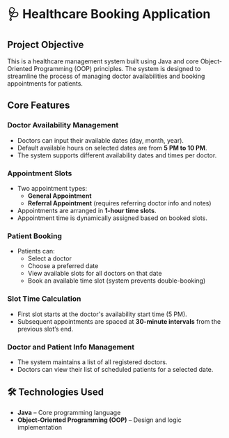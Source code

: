 # 🩺 Healthcare Booking Application

## Project Objective

This is a healthcare management system built using Java and core Object-Oriented Programming (OOP) principles. The system is designed to streamline the process of managing doctor availabilities and booking appointments for patients.

## Core Features

### Doctor Availability Management
- Doctors can input their available dates (day, month, year).
- Default available hours on selected dates are from **5 PM to 10 PM**.
- The system supports different availability dates and times per doctor.

### Appointment Slots
- Two appointment types:
  - **General Appointment**
  - **Referral Appointment** (requires referring doctor info and notes)
- Appointments are arranged in **1-hour time slots**.
- Appointment time is dynamically assigned based on booked slots.

### Patient Booking
- Patients can:
  - Select a doctor
  - Choose a preferred date
  - View available slots for all doctors on that date
  - Book an available time slot (system prevents double-booking)

### Slot Time Calculation
- First slot starts at the doctor's availability start time (5 PM).
- Subsequent appointments are spaced at **30-minute intervals** from the previous slot’s end.

### Doctor and Patient Info Management
- The system maintains a list of all registered doctors.
- Doctors can view their list of scheduled patients for a selected date.

## 🛠️ Technologies Used

- **Java** – Core programming language
- **Object-Oriented Programming (OOP)** – Design and logic implementation

